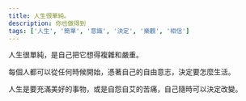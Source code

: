 ```yaml
---
title: 人生很單純。
description: 你也做得到
tags: ['人生', '簡單', '意識', '決定', '樂觀', '相信']
---
```

人生很單純，是自己把它想得複雜和嚴重。

每個人都可以從任何時候開始，憑著自己的自由意志，決定要怎麼生活。

人生是要充滿美好的事物，或是自怨自艾的苦痛，自己隨時可以決定改變。
